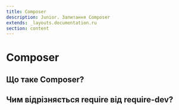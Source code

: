 ```yaml
---
title: Composer
description: Junior. Запитання Composer
extends: _layouts.documentation.ru
section: content
---
```


# Composer

## Що таке Composer?

## Чим відрізняється require від require-dev?
